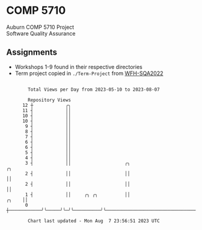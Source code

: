# COMP 5710
Auburn COMP 5710 Project  
Software Quality Assurance

## Assignments
- Workshops 1-9 found in their respective directories
- Term project copied in `./Term-Project` from [WFH-SQA2022](https://github.com/wumphlett/WFH-SQA2022-AUBURN)

```

        Total Views per Day from 2023-05-10 to 2023-08-07

        Repository Views
      12 ┼            ╭╮
      11 ┤            ││
      10 ┤            ││
      10 ┤            ││
       9 ┤            ││
       8 ┤            ││
       7 ┤            ││
       6 ┤            ││
       6 ┤            ││
       5 ┤            ││
       4 ┤            ││
       3 ┤            ││                    ╭╮                                              ╭╮
       2 ┤            ││                    ││                                              ││
       2 ┤            ││                    ││                                              ││
       1 ┤            ││     ╭╮ ╭╮          ││                                        ╭╮    ││
       0 ┼────────────╯╰─────╯╰─╯╰──────────╯╰────────────────────────────────────────╯╰────╯╰─────

        Chart last updated - Mon Aug  7 23:56:51 2023 UTC
        
```
